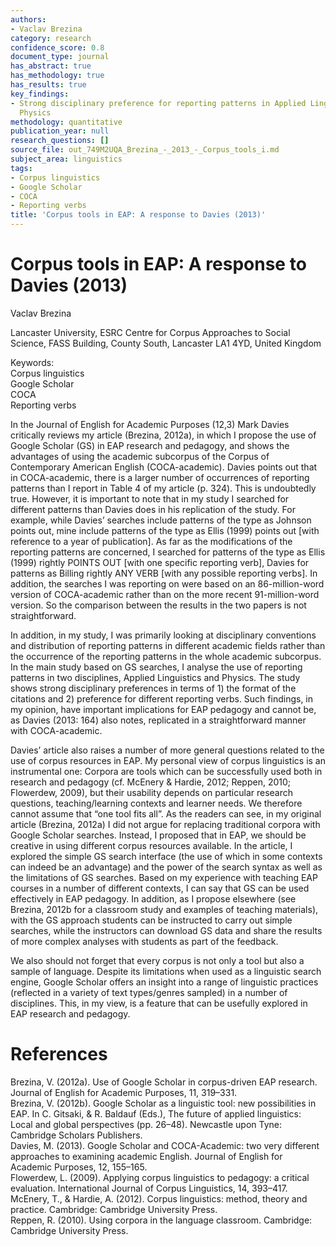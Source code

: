 ```yaml
---
authors:
- Vaclav Brezina
category: research
confidence_score: 0.8
document_type: journal
has_abstract: true
has_methodology: true
has_results: true
key_findings:
- Strong disciplinary preference for reporting patterns in Applied Linguistics and
  Physics
methodology: quantitative
publication_year: null
research_questions: []
source_file: out_749M2UQA_Brezina_-_2013_-_Corpus_tools_i.md
subject_area: linguistics
tags:
- Corpus linguistics
- Google Scholar
- COCA
- Reporting verbs
title: 'Corpus tools in EAP: A response to Davies (2013)'
---
```


# Corpus tools in EAP: A response to Davies (2013)

Vaclav Brezina

Lancaster University, ESRC Centre for Corpus Approaches to Social Science, FASS Building, County South, Lancaster LA1 4YD, United Kingdom

Keywords:   
Corpus linguistics   
Google Scholar   
COCA   
Reporting verbs

In the Journal of English for Academic Purposes (12,3) Mark Davies critically reviews my article (Brezina, 2012a), in which I propose the use of Google Scholar (GS) in EAP research and pedagogy, and shows the advantages of using the academic subcorpus of the Corpus of Contemporary American English (COCA-academic). Davies points out that in COCA-academic, there is a larger number of occurrences of reporting patterns than I report in Table 4 of my article (p. 324). This is undoubtedly true. However, it is important to note that in my study I searched for different patterns than Davies does in his replication of the study. For example, while Davies’ searches include patterns of the type as Johnson points out, mine include patterns of the type as Ellis (1999) points out [with reference to a year of publication]. As far as the modifications of the reporting patterns are concerned, I searched for patterns of the type as Ellis (1999) rightly POINTS OUT [with one specific reporting verb], Davies for patterns as Billing rightly ANY VERB [with any possible reporting verbs]. In addition, the searches I was reporting on were based on an 86-million-word version of COCA-academic rather than on the more recent 91-million-word version. So the comparison between the results in the two papers is not straightforward.

In addition, in my study, I was primarily looking at disciplinary conventions and distribution of reporting patterns in different academic fields rather than the occurrence of the reporting patterns in the whole academic subcorpus. In the main study based on GS searches, I analyse the use of reporting patterns in two disciplines, Applied Linguistics and Physics. The study shows strong disciplinary preferences in terms of 1) the format of the citations and 2) preference for different reporting verbs. Such findings, in my opinion, have important implications for EAP pedagogy and cannot be, as Davies (2013: 164) also notes, replicated in a straightforward manner with COCA-academic.

Davies’ article also raises a number of more general questions related to the use of corpus resources in EAP. My personal view of corpus linguistics is an instrumental one: Corpora are tools which can be successfully used both in research and pedagogy (cf. McEnery & Hardie, 2012; Reppen, 2010; Flowerdew, 2009), but their usability depends on particular research questions, teaching/learning contexts and learner needs. We therefore cannot assume that “one tool fits all”. As the readers can see, in my original article (Brezina, 2012a) I did not argue for replacing traditional corpora with Google Scholar searches. Instead, I proposed that in EAP, we should be creative in using different corpus resources available. In the article, I explored the simple GS search interface (the use of which in some contexts can indeed be an advantage) and the power of the search syntax as well as the limitations of GS searches. Based on my experience with teaching EAP courses in a number of different contexts, I can say that GS can be used effectively in EAP pedagogy. In addition, as I propose elsewhere (see Brezina, 2012b for a classroom study and examples of teaching materials), with the GS approach students can be instructed to carry out simple searches, while the instructors can download GS data and share the results of more complex analyses with students as part of the feedback.

We also should not forget that every corpus is not only a tool but also a sample of language. Despite its limitations when used as a linguistic search engine, Google Scholar offers an insight into a range of linguistic practices (reflected in a variety of text types/genres sampled) in a number of disciplines. This, in my view, is a feature that can be usefully explored in EAP research and pedagogy.

# References

Brezina, V. (2012a). Use of Google Scholar in corpus-driven EAP research. Journal of English for Academic Purposes, 11, 319–331.   
Brezina, V. (2012b). Google Scholar as a linguistic tool: new possibilities in EAP. In C. Gitsaki, & R. Baldauf (Eds.), The future of applied linguistics: Local and global perspectives (pp. 26–48). Newcastle upon Tyne: Cambridge Scholars Publishers.   
Davies, M. (2013). Google Scholar and COCA-Academic: two very different approaches to examining academic English. Journal of English for Academic Purposes, 12, 155–165.   
Flowerdew, L. (2009). Applying corpus linguistics to pedagogy: a critical evaluation. International Journal of Corpus Linguistics, 14, 393–417.   
McEnery, T., & Hardie, A. (2012). Corpus linguistics: method, theory and practice. Cambridge: Cambridge University Press.   
Reppen, R. (2010). Using corpora in the language classroom. Cambridge: Cambridge University Press.